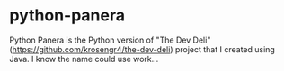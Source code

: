 # python-panera
Python Panera is the Python version of "The Dev Deli" (https://github.com/krosengr4/the-dev-deli) project that I created using Java. I know the name could use work...
